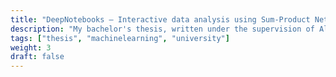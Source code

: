 ```yaml
---
title: "DeepNotebooks – Interactive data analysis using Sum-Product Networks"
description: "My bachelor's thesis, written under the supervision of Alejandro Molina and Kristian Kersting at TU Darmstadt.  Available at https://userdata.d120.de/cvoelcker/thesis.pdf"
tags: ["thesis", "machinelearning", "university"]
weight: 3
draft: false
---
```

